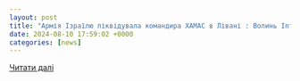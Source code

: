```yaml
---
layout: post
title: "Армія Ізраїлю ліквідувала командира ХАМАС в Лівані : Волинь Infa"
date: 2024-08-10 17:59:02 +0000
categories: [news]
---
```


[Читати далі](https://volyninfa.com.ua/news/2024/08/10/319471/)
